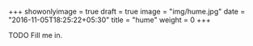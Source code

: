 +++
showonlyimage = true
draft = true
image = "img/hume.jpg"
date = "2016-11-05T18:25:22+05:30"
title = "hume"
weight = 0
+++

TODO Fill me in.

